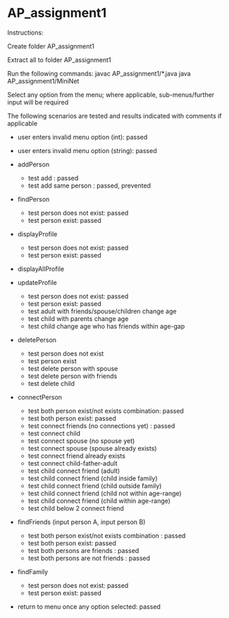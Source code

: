 # AP_assignment1
Instructions:

Create folder AP_assignment1

Extract all to folder AP_assignment1

Run the following commands:
javac AP_assignment1/*.java
java AP_assignment1/MiniNet

Select any option from the menu; where applicable, sub-menus/further input will be required

The following scenarios are tested and results indicated with comments if applicable

- user enters invalid menu option (int): passed
- user enters invalid menu option (string): passed

- addPerson
	- test add : passed
	- test add same person : passed, prevented
	
- findPerson
	- test person does not exist: passed
	- test person exist: passed
	
- displayProfile
	- test person does not exist: passed
	- test person exist: passed
	
- displayAllProfile
	
- updateProfile
	- test person does not exist: passed
	- test person exist: passed
	- test adult with friends/spouse/children change age
	- test child with parents change age
	- test child change age who has friends within age-gap
	
- deletePerson
	- test person does not exist
	- test person exist
	- test delete person with spouse
	- test delete person with friends
	- test delete child
	
- connectPerson
	- test both person exist/not exists combination: passed
	- test both person exist: passed
	- test connect friends (no connections yet) : passed
	- test connect child
	- test connect spouse (no spouse yet)
	- test connect spouse (spouse already exists)
	- test connect friend already exists
	- test connect child-father-adult
	- test child connect friend (adult)
	- test child connect friend (child inside family)
	- test child connect friend (child outside family)
	- test child connect friend (child not within age-range)
	- test child connect friend (child within age-range)
	- test child below 2 connect friend
	
- findFriends (input person A, input person B)
	- test both person exist/not exists combination : passed
	- test both person exist: passed
	- test both persons are friends : passed
	- test both persons are not friends : passed
	
- findFamily	
	- test person does not exist: passed
	- test person exist: passed
	
- return to menu once any option selected: passed





